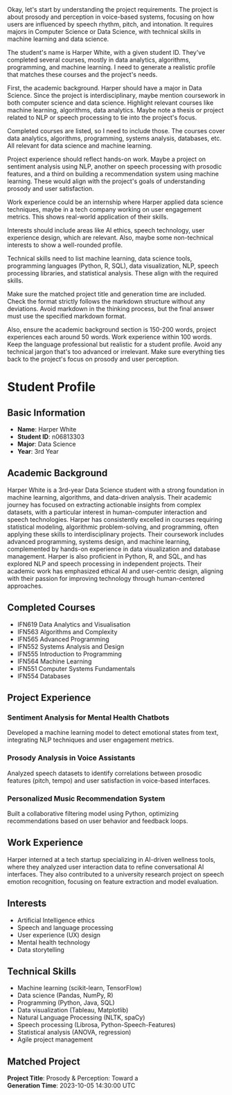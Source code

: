 <think>
Okay, let's start by understanding the project requirements. The project is about prosody and perception in voice-based systems, focusing on how users are influenced by speech rhythm, pitch, and intonation. It requires majors in Computer Science or Data Science, with technical skills in machine learning and data science.

The student's name is Harper White, with a given student ID. They've completed several courses, mostly in data analytics, algorithms, programming, and machine learning. I need to generate a realistic profile that matches these courses and the project's needs.

First, the academic background. Harper should have a major in Data Science. Since the project is interdisciplinary, maybe mention coursework in both computer science and data science. Highlight relevant courses like machine learning, algorithms, data analytics. Maybe note a thesis or project related to NLP or speech processing to tie into the project's focus.

Completed courses are listed, so I need to include those. The courses cover data analytics, algorithms, programming, systems analysis, databases, etc. All relevant for data science and machine learning.

Project experience should reflect hands-on work. Maybe a project on sentiment analysis using NLP, another on speech processing with prosodic features, and a third on building a recommendation system using machine learning. These would align with the project's goals of understanding prosody and user satisfaction.

Work experience could be an internship where Harper applied data science techniques, maybe in a tech company working on user engagement metrics. This shows real-world application of their skills.

Interests should include areas like AI ethics, speech technology, user experience design, which are relevant. Also, maybe some non-technical interests to show a well-rounded profile.

Technical skills need to list machine learning, data science tools, programming languages (Python, R, SQL), data visualization, NLP, speech processing libraries, and statistical analysis. These align with the required skills.

Make sure the matched project title and generation time are included. Check the format strictly follows the markdown structure without any deviations. Avoid markdown in the thinking process, but the final answer must use the specified markdown format.

Also, ensure the academic background section is 150-200 words, project experiences each around 50 words. Work experience within 100 words. Keep the language professional but realistic for a student profile. Avoid any technical jargon that's too advanced or irrelevant. Make sure everything ties back to the project's focus on prosody and user perception.
</think>

# Student Profile

## Basic Information  
- **Name**: Harper White  
- **Student ID**: n06813303  
- **Major**: Data Science  
- **Year**: 3rd Year  

## Academic Background  
Harper White is a 3rd-year Data Science student with a strong foundation in machine learning, algorithms, and data-driven analysis. Their academic journey has focused on extracting actionable insights from complex datasets, with a particular interest in human-computer interaction and speech technologies. Harper has consistently excelled in courses requiring statistical modeling, algorithmic problem-solving, and programming, often applying these skills to interdisciplinary projects. Their coursework includes advanced programming, systems design, and machine learning, complemented by hands-on experience in data visualization and database management. Harper is also proficient in Python, R, and SQL, and has explored NLP and speech processing in independent projects. Their academic work has emphasized ethical AI and user-centric design, aligning with their passion for improving technology through human-centered approaches.  

## Completed Courses  
- IFN619 Data Analytics and Visualisation  
- IFN563 Algorithms and Complexity  
- IFN565 Advanced Programming  
- IFN552 Systems Analysis and Design  
- IFN555 Introduction to Programming  
- IFN564 Machine Learning  
- IFN551 Computer Systems Fundamentals  
- IFN554 Databases  

## Project Experience  
### Sentiment Analysis for Mental Health Chatbots  
Developed a machine learning model to detect emotional states from text, integrating NLP techniques and user engagement metrics.  

### Prosody Analysis in Voice Assistants  
Analyzed speech datasets to identify correlations between prosodic features (pitch, tempo) and user satisfaction in voice-based interfaces.  

### Personalized Music Recommendation System  
Built a collaborative filtering model using Python, optimizing recommendations based on user behavior and feedback loops.  

## Work Experience  
Harper interned at a tech startup specializing in AI-driven wellness tools, where they analyzed user interaction data to refine conversational AI interfaces. They also contributed to a university research project on speech emotion recognition, focusing on feature extraction and model evaluation.  

## Interests  
- Artificial Intelligence ethics  
- Speech and language processing  
- User experience (UX) design  
- Mental health technology  
- Data storytelling  

## Technical Skills  
- Machine learning (scikit-learn, TensorFlow)  
- Data science (Pandas, NumPy, R)  
- Programming (Python, Java, SQL)  
- Data visualization (Tableau, Matplotlib)  
- Natural Language Processing (NLTK, spaCy)  
- Speech processing (Librosa, Python-Speech-Features)  
- Statistical analysis (ANOVA, regression)  
- Agile project management  

## Matched Project  
**Project Title**: Prosody & Perception: Toward a  
**Generation Time**: 2023-10-05 14:30:00 UTC